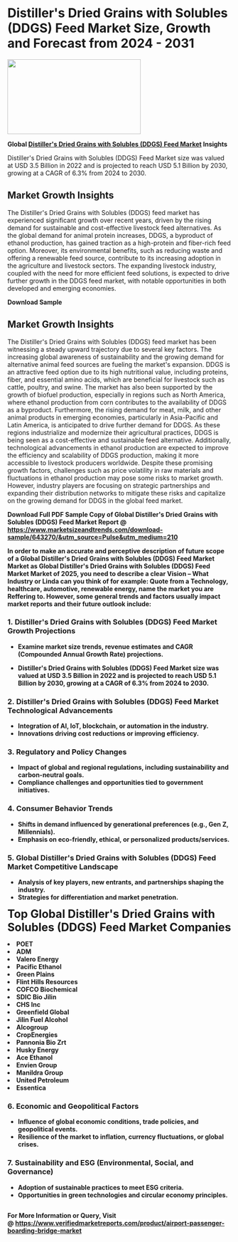<H1>Distiller's Dried Grains with Solubles (DDGS) Feed Market Size, Growth and Forecast from 2024 - 2031</H1><img class="aligncenter size-medium wp-image-584254" src="https://thirdeyenews.in/wp-content/uploads/2024/09/Global-Market-Research-300x168.jpeg" alt="" width="300" height="168" /><p><strong>Global&nbsp;<a href="https://www.marketsizeandtrends.com/download-sample/643270/&amp;utm_source=Pulse&amp;utm_medium=210">Distiller's Dried Grains with Solubles (DDGS) Feed Market</a> Insights</strong></p><p>Distiller's Dried Grains with Solubles (DDGS) Feed Market size was valued at USD 3.5 Billion in 2022 and is projected to reach USD 5.1 Billion by 2030, growing at a CAGR of 6.3% from 2024 to 2030.</p><p><h2>Market Growth Insights</h2> The Distiller's Dried Grains with Solubles (DDGS) feed market has experienced significant growth over recent years, driven by the rising demand for sustainable and cost-effective livestock feed alternatives. As the global demand for animal protein increases, DDGS, a byproduct of ethanol production, has gained traction as a high-protein and fiber-rich feed option. Moreover, its environmental benefits, such as reducing waste and offering a renewable feed source, contribute to its increasing adoption in the agriculture and livestock sectors. The expanding livestock industry, coupled with the need for more efficient feed solutions, is expected to drive further growth in the DDGS feed market, with notable opportunities in both developed and emerging economies. <p><strong>Download Sample</strong></p> <h2>Market Growth Insights</h2> The Distiller's Dried Grains with Solubles (DDGS) feed market has been witnessing a steady upward trajectory due to several key factors. The increasing global awareness of sustainability and the growing demand for alternative animal feed sources are fueling the market's expansion. DDGS is an attractive feed option due to its high nutritional value, including proteins, fiber, and essential amino acids, which are beneficial for livestock such as cattle, poultry, and swine. The market has also been supported by the growth of biofuel production, especially in regions such as North America, where ethanol production from corn contributes to the availability of DDGS as a byproduct. Furthermore, the rising demand for meat, milk, and other animal products in emerging economies, particularly in Asia-Pacific and Latin America, is anticipated to drive further demand for DDGS. As these regions industrialize and modernize their agricultural practices, DDGS is being seen as a cost-effective and sustainable feed alternative. Additionally, technological advancements in ethanol production are expected to improve the efficiency and scalability of DDGS production, making it more accessible to livestock producers worldwide. Despite these promising growth factors, challenges such as price volatility in raw materials and fluctuations in ethanol production may pose some risks to market growth. However, industry players are focusing on strategic partnerships and expanding their distribution networks to mitigate these risks and capitalize on the growing demand for DDGS in the global feed market. <p><strong></p><p><span class=""><strong>Download Full PDF Sample Copy of Global Distiller's Dried Grains with Solubles (DDGS) Feed Market Report</strong> @ <a href="https://www.marketsizeandtrends.com/download-sample/643270/&amp;utm_source=Pulse&amp;utm_medium=210" target="_blank">https://www.marketsizeandtrends.com/download-sample/643270/&amp;utm_source=Pulse&amp;utm_medium=210</a></span></p><p>In order to make an accurate and perceptive description of future scope of a Global&nbsp;Distiller's Dried Grains with Solubles (DDGS) Feed Market Market as Global&nbsp;Distiller's Dried Grains with Solubles (DDGS) Feed Market Market of 2025, you need to describe a clear Vision &ndash; What Industry or Linda can you think of for example: Quote from a Technology, healthcare, automotive, renewable energy, name the market you are Reffering to. However, some general trends and factors usually impact market reports and their future outlook include:</p><h3>1.&nbsp;<strong>Distiller's Dried Grains with Solubles (DDGS) Feed Market Growth Projections</strong></h3><ul><li>Examine market size trends, revenue estimates and CAGR (Compounded Annual Growth Rate) projections.</li><li><p>Distiller's Dried Grains with Solubles (DDGS) Feed Market size was valued at USD 3.5 Billion in 2022 and is projected to reach USD 5.1 Billion by 2030, growing at a CAGR of 6.3% from 2024 to 2030.</p></li></ul><h3>2.&nbsp;<strong>Distiller's Dried Grains with Solubles (DDGS) Feed Market Technological Advancements</strong></h3><ul><li>Integration of AI, IoT, blockchain, or automation in the industry.</li><li>Innovations driving cost reductions or improving efficiency.</li></ul><h3>3.&nbsp;<strong>Regulatory and Policy Changes</strong></h3><ul><li>Impact of global and regional regulations, including sustainability and carbon-neutral goals.</li><li>Compliance challenges and opportunities tied to government initiatives.</li></ul><h3>4.&nbsp;<strong>Consumer Behavior Trends</strong></h3><ul><li>Shifts in demand influenced by generational preferences (e.g., Gen Z, Millennials).</li><li>Emphasis on eco-friendly, ethical, or personalized products/services.</li></ul><h3>5.&nbsp;<strong>Global Distiller's Dried Grains with Solubles (DDGS) Feed Market Competitive Landscape</strong></h3><ul><li>Analysis of key players, new entrants, and partnerships shaping the industry.</li><li>Strategies for differentiation and market penetration.</li></ul><p data-pm-slice="1 1 []"><span style="color: inherit; font-family: inherit; font-size: 25px;">Top Global Distiller's Dried Grains with Solubles (DDGS) Feed Market Companies</span></p><div class="" data-test-id=""><p><li>POET</li><li> ADM</li><li> Valero Energy</li><li> Pacific Ethanol</li><li> Green Plains</li><li> Flint Hills Resources</li><li> COFCO Biochemical</li><li> SDIC Bio Jilin</li><li> CHS Inc</li><li> Greenfield Global</li><li> Jilin Fuel Alcohol</li><li> Alcogroup</li><li> CropEnergies</li><li> Pannonia Bio Zrt</li><li> Husky Energy</li><li> Ace Ethanol</li><li> Envien Group</li><li> Manildra Group</li><li> United Petroleum</li><li> Essentica</li></p></div><h3>6.&nbsp;<strong>Economic and Geopolitical Factors</strong></h3><ul><li>Influence of global economic conditions, trade policies, and geopolitical events.</li><li>Resilience of the market to inflation, currency fluctuations, or global crises.</li></ul><h3>7.&nbsp;<strong>Sustainability and ESG (Environmental, Social, and Governance)</strong></h3><ul><li>Adoption of sustainable practices to meet ESG criteria.</li><li>Opportunities in green technologies and circular economy principles.</li></ul><h2><strong style="font-size: 14px;">For More Information or Query, Visit @&nbsp;</strong><a style="background-color: #ffffff; font-size: 14px;" href="https://www.marketsizeandtrends.com/report/distiller-s-dried-grains-with-solubles-ddgs-feed-market/" target="_blank">https://www.verifiedmarketreports.com/product/airport-passenger-boarding-bridge-market</a></h2>
